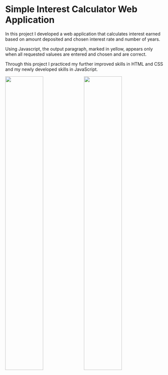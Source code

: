 # Simple Interest Calculator Web Application

In this project I developed a web application that calculates interest earned based on amount deposited and chosen interest rate and number of years.

Using Javascript, the output paragraph, marked in yellow, appears only when all requested valuees are entered and chosen and are correct.

Through this project I practiced my further improved skills in HTML and CSS and my newly developed skills in JavaScript.

<img src="https://user-images.githubusercontent.com/112181040/193229945-9102d92e-4343-4a23-8fa9-8daa4be923d1.png" width=49%/> <img src="https://user-images.githubusercontent.com/112181040/193229373-02345b01-61dd-4c9a-9877-879aea998d31.png" width=49%/>
